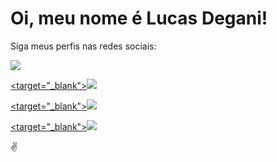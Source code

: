 # Oi, meu nome é Lucas Degani!

Siga meus perfis nas redes sociais:

<div>
  <a href="https://www.linkedin.com/in/lucas-degani/"><target="_blank"><img src="https://img.shields.io/badge/LinkedIn-0077B5?style=for-the-badge&logo=linkedin&logoColor=white" target="blank"></a>

  <a href="https://www.instagram.com/lucasdegani_/"><target="_blank"><img src="https://img.shields.io/badge/Instagram-E4405F?style=for-the-badge&logo=instagram&logoColor=white" target="blank"></a>
</div>

  <a href="https://www.facebook.com/lucasrdegani"><target="_blank"><img src="https://img.shields.io/badge/Facebook-1877F2?style=for-the-badge&logo=facebook&logoColor=white" target="blank"></a>
</div>

  <a href="https://twitter.com/LucasDegani_"><target="_blank"><img src="https://img.shields.io/badge/Twitter-1DA1F2?style=for-the-badge&logo=twitter&logoColor=white" target="blank"></a>
</div>
  
✌
